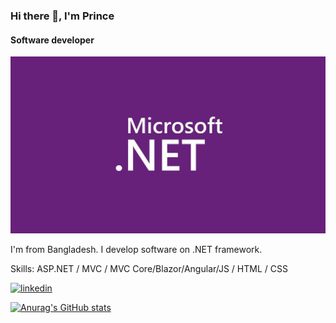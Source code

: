 ### Hi there 👋, I'm Prince
#### Software developer
![Software developer](https://github.com/nawazprince/nawazprince/blob/master/msnet.png)

I'm from Bangladesh. I develop software on .NET framework.

Skills: ASP.NET / MVC / MVC Core/Blazor/Angular/JS / HTML / CSS



[<img src='https://cdn.jsdelivr.net/npm/simple-icons@3.0.1/icons/linkedin.svg' alt='linkedin' height='40'>](https://www.linkedin.com/in/https://www.linkedin.com/in/syed-nawaz-prince-3482aa199/)  

[![Anurag's GitHub stats](https://github-readme-stats.vercel.app/api?username=nawazprince)](https://github.com/anuraghazra/github-readme-stats)
